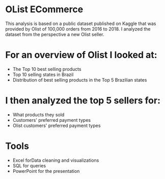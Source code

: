 # OList ECommerce
This analysis is based on a public dataset published on Kaggle that was provided by Olist of 100,000 orders from 2016 to 2018.  I analyzed the dataset from the perspective a new Olist seller.

# For an overview of Olist I looked at:
- The Top 10 best selling products
- Top 10 selling states in Brazil 
- Distribution of best selling products in the Top 5 Brazilian states
# 
# I then analyzed the top 5 sellers for:
- What products they sold
- Customers' preferred payment types
- Olist customers' preferred payment types

# Tools
- Excel forData cleaning and visualizations
- SQL for queries
- PowerPoint for the presentation

# 
